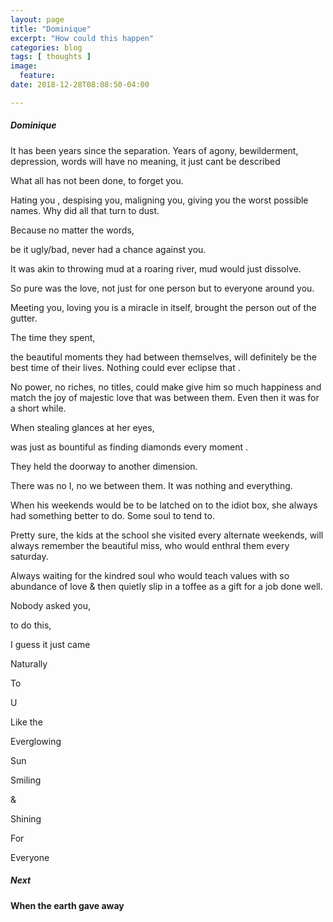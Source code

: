 ```yaml
---
layout: page
title: "Dominique"
excerpt: "How could this happen"
categories: blog
tags: [ thoughts ]
image:
  feature:
date: 2018-12-28T08:08:50-04:00

---
```


##### Dominique

It has been years since the separation. Years of agony, bewilderment, depression, words will have no meaning, it just cant be described

What all has not been done, to forget you.

Hating you , despising you, maligning you, giving you the worst possible names. Why did all that turn to dust.

Because no matter the words,

be it ugly/bad, never had a chance against you.

It was akin to throwing mud at a roaring river, mud would just dissolve.

So pure was the love, not just for one person but to everyone around you.

Meeting you, loving you is a miracle in itself, brought the person out of the gutter.

The time they spent,

the beautiful moments they had between themselves, will definitely be the best time of their lives.
Nothing could ever eclipse that .

No power, no riches, no titles, could make give him so much happiness and match the joy of majestic love that was between them. Even then it was for a short while.

When stealing glances at her eyes,

was just as bountiful as finding diamonds every moment .

They held the doorway to another dimension.

There was no I, no we between them. It was nothing and everything.

When his weekends would be to be latched on to the idiot box, she always had something better to do. Some soul to tend to.

Pretty sure, the kids at the school she visited every alternate weekends,  will always remember the beautiful miss, who would enthral them every saturday.

Always waiting for the kindred soul who would teach values with so abundance of love & then quietly slip in a toffee as a gift for a job done well.

Nobody asked you,

to do this,

I guess it just came

Naturally

To

U

Like the

Everglowing

Sun

Smiling

&

Shining

For

Everyone


##### Next


#### When the earth gave away
